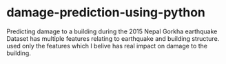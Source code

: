 # damage-prediction-using-python
Predicting damage to a building during the 2015 Nepal Gorkha earthquake
Dataset has multiple features relating to earthquake and building structure. 
used only the features which I belive has real impact on damage to the building.
